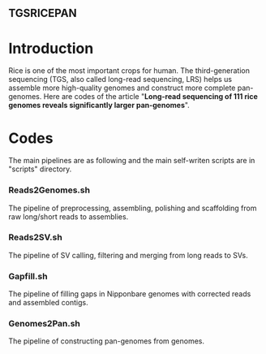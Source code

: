 TGSRICEPAN
-

# Introduction
Rice is one of the most important crops for human. The third-generation sequencing (TGS, also called long-read sequencing, LRS) helps us assemble more high-quality genomes and construct more complete pan-genomes. Here are codes of the article "**Long-read sequencing of 111 rice genomes reveals significantly larger pan-genomes**".

# Codes
The main pipelines are as following and the main self-writen scripts are in "scripts" directory.

### Reads2Genomes.sh 
The pipeline of preprocessing, assembling, polishing and scaffolding from raw long/short reads to assemblies.

### Reads2SV.sh
The pipeline of SV calling, filtering and merging from long reads to SVs.

### Gapfill.sh
The pipeline of filling gaps in Nipponbare genomes with corrected reads and assembled contigs.

### Genomes2Pan.sh
The pipeline of constructing pan-genomes from genomes.
